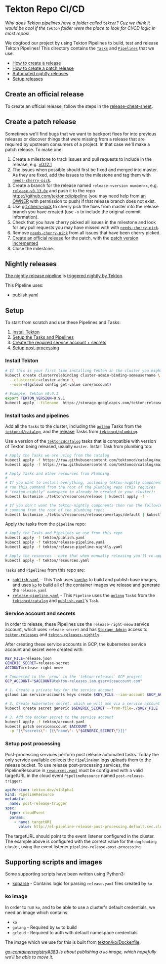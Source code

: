 # Tekton Repo CI/CD

_Why does Tekton pipelines have a folder called `tekton`? Cuz we think it would be cool
if the `tekton` folder were the place to look for CI/CD logic in most repos!_

We dogfood our project by using Tekton Pipelines to build, test and release
Tekton Pipelines! This directory contains the
[`Tasks`](https://github.com/tektoncd/pipeline/blob/main/docs/tasks.md) and
[`Pipelines`](https://github.com/tektoncd/pipeline/blob/main/docs/pipelines.md)
that we use.

* [How to create a release](#create-an-official-release)
* [How to create a patch release](#create-a-patch-release)
* [Automated nightly releases](#nightly-releases)
* [Setup releases](#setup)

## Create an official release

To create an official release, follow the steps in the [release-cheat-sheet](./release-cheat-sheet.md).

## Create a patch release

Sometimes we'll find bugs that we want to backport fixes for into previous releases
or discover things that were missing from a release that are required by upstream
consumers of a project. In that case we'll make a patch release. To make one:

1. Create a milestone to track issues and pull requests to include in the release,
   e.g. [v0.12.1](https://github.com/tektoncd/pipeline/milestone/26)
1. The issues when possible should first be fixed and merged into master. As they
   are fixed, add the issues to the milestone and tag them with
   [`needs-cherry-pick`](https://github.com/tektoncd/pipeline/pulls?q=label%3Aneeds-cherry-pick).
1. Create a branch for the release named `release-<version number>x`, e.g. [`release-v0.13.0x`](https://github.com/tektoncd/pipeline/tree/release-v0.13.0x)
   and push it to the repo https://github.com/tektoncd/pipeline (you may need help from
   [an OWNER](../OWNERS_ALIASES) with permission to push) if that release branch does not exist.
1. Use [git cherry-pick](https://git-scm.com/docs/git-cherry-pick) to cherry pick the
   fixes from master into the release branch you have created (use `-x` to include
   the original commit information).
1. Check that you have cherry picked all issues in the milestone and look for any
   pull requests you may have missed with with
   [`needs-cherry-pick`](https://github.com/tektoncd/pipeline/pulls?q=label%3Aneeds-cherry-pick).
1. Remove [`needs-cherry-pick`](https://github.com/tektoncd/pipeline/pulls?q=label%3Aneeds-cherry-pick)
   from all issues that have been cherry picked.
1. [Create an official release](#create-an-official-release) for the patch, with the
   [patch version incremented](https://semver.org/)
1. Close the milestone.

## Nightly releases

[The nightly release pipeline](release-pipeline.yaml) is
[triggered nightly by Tekton](https://github.com/tektoncd/plumbing/tree/main/tekton).

This Pipeline uses:

- [publish.yaml](publish.yaml)

## Setup

To start from scratch and use these Pipelines and Tasks:

1. [Install Tekton](#install-tekton)
1. [Setup the Tasks and Pipelines](#install-tasks-and-pipelines)
1. [Create the required service account + secrets](#service-account-and-secrets)
1. [Setup post-processing](#setup-post-processing)

### Install Tekton

```bash
# If this is your first time installing Tekton in the cluster you might need to give yourself permission to do so
kubectl create clusterrolebinding cluster-admin-binding-someusername \
  --clusterrole=cluster-admin \
  --user=$(gcloud config get-value core/account)

# Example, Tekton v0.9.1
export TEKTON_VERSION=0.9.1
kubectl apply --filename  https://storage.googleapis.com/tekton-releases/pipeline/previous/v${TEKTON_VERSION}/release.yaml
```

### Install tasks and pipelines

Add all the `Tasks` to the cluster, including the
[`golang`](https://github.com/tektoncd/catalog/tree/master/golang)
Tasks from the
[`tektoncd/catalog`](https://github.com/tektoncd/catalog), and the
[release](https://github.com/tektoncd/plumbing/tree/main/tekton/resources/release) Tasks from
[`tektoncd/plumbing`](https://github.com/tektoncd/plumbing).

Use a version of the [`tektoncdcatalog`](https://github.com/tektoncd/catalog)
tasks that is compatible with version of Tekton being released, usually `master`.
Install Task from plumbing too:

```bash
# Apply the Tasks we are using from the catalog
kubectl apply -f https://raw.githubusercontent.com/tektoncd/catalog/main/task/golang-build/0.3/golang-build.yaml
kubectl apply -f https://raw.githubusercontent.com/tektoncd/catalog/main/task/golang-test/0.2/golang-test.yaml

# Apply Tasks and other resources from Plumbing.
#
# If you want to install everything, including tekton-nightly components,
# run this command from the root of the plumbing repo (this requires
# "tekton-nightly" namespace to already be created in your cluster):
kubectl kustomize ./tekton/resources/release | kubectl apply -f -

# If you don't want the tekton-nightly components then run the following
# command from the root of the plumbing repo:
kubectl kustomize ./tekton/resources/release/overlays/default | kubectl apply -f -
```

Apply the tasks from the `pipeline` repo:
```bash
# Apply the Tasks and Pipelines we use from this repo
kubectl apply -f tekton/publish.yaml
kubectl apply -f tekton/release-pipeline.yaml
kubectl apply -f tekton/release-pipeline-nightly.yaml

# Apply the resources - note that when manually releasing you'll re-apply these
kubectl apply -f tekton/resources.yaml
```

`Tasks` and `Pipelines` from this repo are:

- [`publish.yaml`](publish.yaml) - This `Task` uses
  [`kaniko`](https://github.com/GoogleContainerTools/kaniko) to build and
  publish base images, and uses
  [`ko`](https://github.com/google/ko) to build all of the container images we
release and generate the `release.yaml`
- [`release-pipeline.yaml`](./release-pipeline.yaml) - This `Pipeline`
  uses the
  [`golang`](https://github.com/tektoncd/catalog/tree/master/golang)
  `Task`s from the
  [`tektoncd/catalog`](https://github.com/tektoncd/catalog) and
  [`publish.yaml`](publish.yaml)'s `Task`.

### Service account and secrets

In order to release, these Pipelines use the `release-right-meow` service account,
which uses `release-secret` and has
[`Storage Admin`](https://cloud.google.com/container-registry/docs/access-control)
access to
[`tekton-releases`]((https://github.com/tektoncd/plumbing/blob/main/gcp.md))
and
[`tekton-releases-nightly`]((https://github.com/tektoncd/plumbing/blob/main/gcp.md)).

After creating these service accounts in GCP, the kubernetes service account and
secret were created with:

```bash
KEY_FILE=release.json
GENERIC_SECRET=release-secret
ACCOUNT=release-right-meow

# Connected to the `prow` in the `tekton-releases` GCP project
GCP_ACCOUNT="$ACCOUNT@tekton-releases.iam.gserviceaccount.com"

# 1. Create a private key for the service account
gcloud iam service-accounts keys create $KEY_FILE --iam-account $GCP_ACCOUNT

# 2. Create kubernetes secret, which we will use via a service account and directly mounting
kubectl create secret generic $GENERIC_SECRET --from-file=./$KEY_FILE

# 3. Add the docker secret to the service account
kubectl apply -f tekton/account.yaml
kubectl patch serviceaccount $ACCOUNT \
  -p "{\"secrets\": [{\"name\": \"$GENERIC_SECRET\"}]}"
```

### Setup post processing

Post-processing services perform post release automated tasks. Today the only
service available collects the `PipelineRun` logs uploads them to the release
bucket. To use release post-processing services, the PipelineResource in
[`resources.yaml`](./resources.yaml) must be configured with a valid targetURL in the
cloud event `PipelineResource` named `post-release-trigger`:

```yaml
apiVersion: tekton.dev/v1alpha1
kind: PipelineResource
metadata:
  name: post-release-trigger
spec:
  type: cloudEvent
  params:
    - name: targetURI
      value: http://el-pipeline-release-post-processing.default.svc.cluster.local:8080 # This has to be changed to a valid URL
```

The targetURL should point to the event listener configured in the cluster.
The example above is configured with the correct value for the  `dogfooding`
cluster, using the event listener `pipeline-release-post-processing`.

## Supporting scripts and images

Some supporting scripts have been written using Python3:

- [koparse](./koparse) - Contains logic for parsing `release.yaml` files created
  by `ko`

### ko image

In order to run `ko`, and to be able to use a cluster's default credentials, we
need an image which contains:

- `ko`
- `golang` - Required by `ko` to build
- `gcloud` - Required to auth with default namespace credentials

The image which we use for this is built from
[tekton/ko/Dockerfile](./ko/Dockerfile).

_[go-containerregistry#383](https://github.com/google/go-containerregistry/issues/383)
is about publishing a `ko` image, which hopefully we'll be able to move it._
